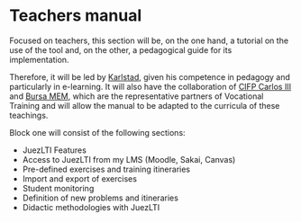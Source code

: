 # Teachers manual

Focused on teachers, this section will be, on the one hand, a tutorial on the use of the tool and, on the other, a pedagogical guide for its implementation. 

Therefore, it will be led by [Karlstad](http://www.kau.se/), given his competence in pedagogy and particularly in e-learning. It will also have the collaboration of [CIFP Carlos III](https://cifpcarlos3.es/) and [Bursa MEM](http://bursa.meb.gov.tr/), which are the representative partners of Vocational Training and will allow the manual to be adapted to the curricula of these teachings.

Block one will consist of the following sections:

- JuezLTI Features
- Access to JuezLTI from my LMS (Moodle, Sakai, Canvas)
- Pre-defined exercises and training itineraries
- Import and export of exercises
- Student monitoring
- Definition of new problems and itineraries
- Didactic methodologies with JuezLTI